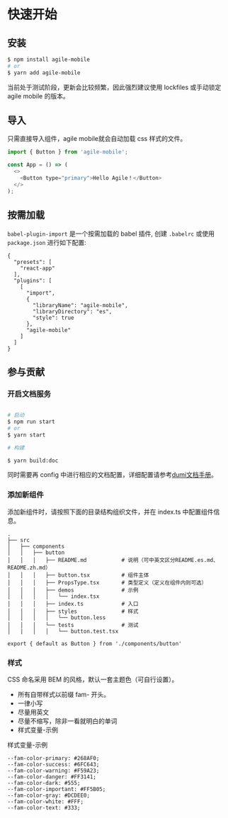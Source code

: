 # 快速开始

## 安装

```bash
$ npm install agile-mobile
# or
$ yarn add agile-mobile
```

<Alert> 当前处于测试阶段，更新会比较频繁，因此强烈建议使用 lockfiles 或手动锁定 agile mobile 的版本。</Alert>

## 导入

只需直接导入组件，agile mobile就会自动加载 css 样式的文件。

```js
import { Button } from 'agile-mobile';

const App = () => (
  <>
    <Button type="primary">Hello Agile！</Button>
  </>
);
```

## 按需加载
`babel-plugin-import` 是一个按需加载的 babel 插件, 创建 `.babelrc` 或使用 `package.json` 进行如下配置:
```
{
  "presets": [
    "react-app"
  ],
  "plugins": [
    [
      "import",
      {
        "libraryName": "agile-mobile",
        "libraryDirectory": "es",
        "style": true
      },
      "agile-mobile"
    ]
  ]
}
```

## 参与贡献

### 开启文档服务

```bash

# 启动
$ npm run start
# or
$ yarn start

# 构建

$ yarn build:doc

```

同时需要再 config 中进行相应的文档配置，详细配置请参考[dumi文档手册](https://d.umijs.org/zh-CN/config)。

### 添加新组件

添加新组件时，请按照下面的目录结构组织文件，并在 index.ts 中配置组件信息。

```
.
├── src
│   ├── components
│   │   ├── button
│   │   │   ├── README.md           # 说明（可中英文区分README.es.md、README.zh.md）
│   │   │   ├── button.tsx          # 组件主体
│   │   │   ├── PropsType.tsx       # 类型定义（定义在组件内则可选）
│   │   │   ├── demos               # 示例
│   │   │   │   └── index.tsx
│   │   │   ├── index.ts            # 入口
│   │   │   ├── styles              # 样式
│   │   │   │   └── button.less
│   │   │   └── tests               # 测试
│   |   │   │   └── button.test.tsx
```

```
export { default as Button } from './components/button'
```

### 样式

CSS 命名采用 BEM 的风格，默认一套主题色（可自行设置）。

 - 所有自带样式以前缀 fam- 开头。
 - 一律小写
 - 尽量用英文
 - 尽量不缩写，除非一看就明白的单词
 - 样式变量-示例

样式变量-示例

```
--fam-color-primary: #268AF0;
--fam-color-success: #6FC643;
--fam-color-warning: #F59A23;
--fam-color-danger: #FF3141;
--fam-color-dark: #555;
--fam-color-important: #FF5B05;
--fam-color-gray: #DCDEE0;
--fam-color-white: #FFF;
--fam-color-text: #333;
```
